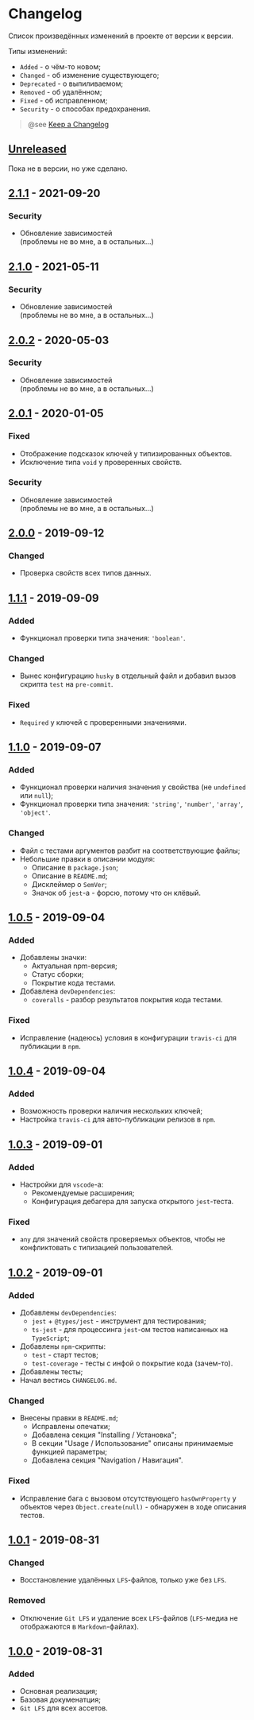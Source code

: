 # Changelog

Список произведённых изменений в проекте от версии к версии.

Типы изменений:
* `Added` - о чём-то новом;
* `Changed` - об изменение существующего;
* `Deprecated` - о выпиливаемом;
* `Removed` - об удалённом;
* `Fixed` - об исправленном;
* `Security` - о способах предохранения.

> @see [Keep a Changelog](https://keepachangelog.com/en/1.0.0/)

## [Unreleased]

Пока не в версии, но уже сделано.

## [2.1.1] - 2021-09-20

### Security
- Обновление зависимостей \
  (проблемы не во мне, а в остальных...)

## [2.1.0] - 2021-05-11

### Security
- Обновление зависимостей \
  (проблемы не во мне, а в остальных...)

## [2.0.2] - 2020-05-03

### Security
- Обновление зависимостей \
  (проблемы не во мне, а в остальных...)

## [2.0.1] - 2020-01-05

### Fixed
- Отображение подсказок ключей у типизированных объектов.
- Исключение типа `void` у проверенных свойств.

### Security
- Обновление зависимостей \
  (проблемы не во мне, а в остальных...)

## [2.0.0] - 2019-09-12

### Changed
- Проверка свойств всех типов данных.

## [1.1.1] - 2019-09-09

### Added
- Функционал проверки типа значения: `'boolean'`.

### Changed
- Вынес конфигурацию `husky` в отдельный файл и добавил вызов скрипта `test` на `pre-commit`.

### Fixed
- `Required` у ключей с проверенными значениями.

## [1.1.0] - 2019-09-07

### Added
- Функционал проверки наличия значения у свойства (не `undefined` или `null`);
- Функционал проверки типа значения: `'string'`, `'number'`, `'array'`, `'object'`.

### Changed
- Файл с тестами аргументов разбит на соответствующие файлы;
- Небольшие правки в описании модуля:
  - Описание в `package.json`;
  - Описание в `README.md`;
  - Дисклеймер о `SemVer`;
  - Значок об `jest`-а - форсю, потому что он клёвый.

## [1.0.5] - 2019-09-04

### Added
- Добавлены значки:
  - Актуальная npm-версия;
  - Статус сборки;
  - Покрытие кода тестами.
- Добавлена `devDependencies`:
  - `coveralls` - разбор результатов покрытия кода тестами.

### Fixed
- Исправление (надеюсь) условия в конфигурации `travis-ci` для публикации в `npm`.

## [1.0.4] - 2019-09-04

### Added
- Возможность проверки наличия нескольких ключей;
- Настройка `travis-ci` для авто-публикации релизов в `npm`.

## [1.0.3] - 2019-09-01

### Added
- Настройки для `vscode`-а:
  - Рекомендуемые расширения;
  - Конфигурация дебагера для запуска открытого `jest`-теста.

### Fixed
- `any` для значений свойств проверяемых объектов, чтобы не конфликтовать с типизацией пользователей.

## [1.0.2] - 2019-09-01

### Added
- Добавлены `devDependencies`:
  - `jest` + `@types/jest` - инструмент для тестирования;
  - `ts-jest` - для процессинга `jest`-ом тестов написанных на `TypeScript`;
- Добавлены `npm`-скрипты:
  - `test` - старт тестов;
  - `test-coverage` - тесты с инфой о покрытие кода (зачем-то).
- Добавлены тесты;
- Начал вестись `CHANGELOG.md`.

### Changed
- Внесены правки в `README.md`;
  - Исправлены опечатки;
  - Добавлена секция "Installing / Установка";
  - В секции "Usage / Использование" описаны принимаемые функцией параметры;
  - Добавлена секция "Navigation / Навигация".

### Fixed
- Исправление бага с вызовом отсутствующего `hasOwnProperty` у объектов через `Object.create(null)` - обнаружен в ходе описания тестов.

## [1.0.1] - 2019-08-31

### Changed
- Восстановление удалённых `LFS`-файлов, только уже без `LFS`.

### Removed
- Отключение `Git LFS` и удаление всех `LFS`-файлов (`LFS`-медиа не отображаются в `Markdown`-файлах).

## [1.0.0] - 2019-08-31

### Added
- Основная реализация;
- Базовая докуменатция;
- `Git LFS` для всех ассетов.

<!-- LINKS -->

[Unreleased]: https://github.com/said-m/ts-has-property/compare/2.1.1...develop
[2.1.1]: https://github.com/said-m/ts-has-property/compare/2.1.0...2.1.1
[2.1.0]: https://github.com/said-m/ts-has-property/compare/2.0.2...2.1.0
[2.0.2]: https://github.com/said-m/ts-has-property/compare/2.0.1...2.0.2
[2.0.1]: https://github.com/said-m/ts-has-property/compare/2.0.0...2.0.1
[2.0.0]: https://github.com/said-m/ts-has-property/compare/1.1.1...2.0.0
[1.1.1]: https://github.com/said-m/ts-has-property/compare/1.1.0...1.1.1
[1.1.0]: https://github.com/said-m/ts-has-property/compare/1.0.5...1.1.0
[1.0.5]: https://github.com/said-m/ts-has-property/compare/1.0.4...1.0.5
[1.0.4]: https://github.com/said-m/ts-has-property/compare/1.0.3...1.0.4
[1.0.3]: https://github.com/said-m/ts-has-property/compare/1.0.2...1.0.3
[1.0.2]: https://github.com/said-m/ts-has-property/compare/1.0.1...1.0.2
[1.0.1]: https://github.com/said-m/ts-has-property/compare/1.0.0...1.0.1
[1.0.0]: https://github.com/said-m/ts-has-property/releases/tag/1.0.0
